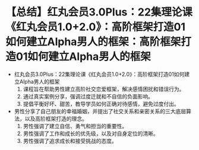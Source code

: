 # 【总结】红丸会员3.0Plus：22集理论课《红丸会员1.0+2.0》：高阶框架打造01如何建立Alpha男人的框架：高阶框架打造01如何建立Alpha男人的框架

-   红丸会员3.0Plus：22集理论课《红丸会员1.0+2.0》：高阶框架打造01如何建立Alpha男人的框架
    1.  课程旨在帮助男性建立高阶社交恋爱框架，解决感情困扰和错误行为。
    2.  通过真实案例分享，强调过度迁就和不自信的负面影响。
    3.  提倡平衡好坏、甜苦，教导学员如何正确对待感情，避免过度付出。
-   男性分享了自己朋友的幸福婚姻，并提出了社交关系和亲密关系的三大底层算法，以及高阶框架打造的理念。
    1.  男性强调了建立自信、勇气和担当的重要性。
    2.  男性强调了工作和成长的优先级，以及对自身定位的清晰。
    3.  男性强调了追求成长和接受挑战的态度。